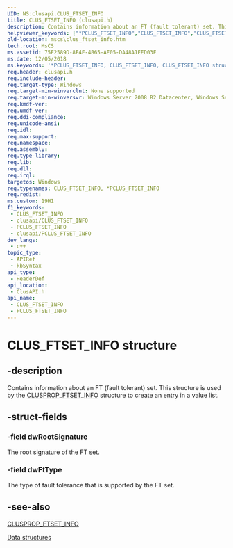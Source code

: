 ```yaml
---
UID: NS:clusapi.CLUS_FTSET_INFO
title: CLUS_FTSET_INFO (clusapi.h)
description: Contains information about an FT (fault tolerant) set. This structure is used by the CLUSPROP_FTSET_INFO structure to create an entry in a value list.
helpviewer_keywords: ["*PCLUS_FTSET_INFO","CLUS_FTSET_INFO","CLUS_FTSET_INFO structure [Failover Cluster]","PCLUS_FTSET_INFO","PCLUS_FTSET_INFO structure pointer [Failover Cluster]","clusapi/CLUS_FTSET_INFO","clusapi/PCLUS_FTSET_INFO","mscs.clus_ftset_info"]
old-location: mscs\clus_ftset_info.htm
tech.root: MsCS
ms.assetid: 75F2589D-8F4F-4B65-AE05-DA48A1EED03F
ms.date: 12/05/2018
ms.keywords: '*PCLUS_FTSET_INFO, CLUS_FTSET_INFO, CLUS_FTSET_INFO structure [Failover Cluster], PCLUS_FTSET_INFO, PCLUS_FTSET_INFO structure pointer [Failover Cluster], clusapi/CLUS_FTSET_INFO, clusapi/PCLUS_FTSET_INFO, mscs.clus_ftset_info'
req.header: clusapi.h
req.include-header: 
req.target-type: Windows
req.target-min-winverclnt: None supported
req.target-min-winversvr: Windows Server 2008 R2 Datacenter, Windows Server 2008 R2 Enterprise
req.kmdf-ver: 
req.umdf-ver: 
req.ddi-compliance: 
req.unicode-ansi: 
req.idl: 
req.max-support: 
req.namespace: 
req.assembly: 
req.type-library: 
req.lib: 
req.dll: 
req.irql: 
targetos: Windows
req.typenames: CLUS_FTSET_INFO, *PCLUS_FTSET_INFO
req.redist: 
ms.custom: 19H1
f1_keywords:
 - CLUS_FTSET_INFO
 - clusapi/CLUS_FTSET_INFO
 - PCLUS_FTSET_INFO
 - clusapi/PCLUS_FTSET_INFO
dev_langs:
 - c++
topic_type:
 - APIRef
 - kbSyntax
api_type:
 - HeaderDef
api_location:
 - ClusAPI.h
api_name:
 - CLUS_FTSET_INFO
 - PCLUS_FTSET_INFO
---
```


# CLUS_FTSET_INFO structure


## -description

Contains information about an FT (fault tolerant) set. This structure is used by the <a href="/previous-versions/windows/desktop/api/clusapi/ns-clusapi-clusprop_ftset_info">CLUSPROP_FTSET_INFO</a> structure to create an entry in a value list.

## -struct-fields

### -field dwRootSignature

The root signature of the FT set.

### -field dwFtType

The type of fault tolerance that is supported by the FT set.

## -see-also

<a href="/previous-versions/windows/desktop/api/clusapi/ns-clusapi-clusprop_ftset_info">CLUSPROP_FTSET_INFO</a>



<a href="/previous-versions/windows/desktop/mscs/data-structures">Data structures</a>


